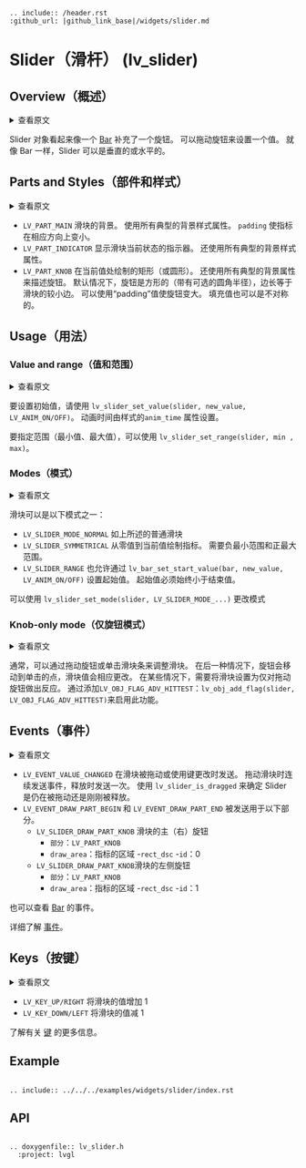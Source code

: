 ```eval_rst
.. include:: /header.rst 
:github_url: |github_link_base|/widgets/slider.md
```
# Slider（滑杆） (lv_slider)

## Overview（概述）

<details>
<summary>查看原文</summary>
<p>

The Slider object looks like a [Bar](/widgets/core/bar) supplemented with a knob. The knob can be dragged to set a value. Just like Bar, Slider can be vertical or horizontal.

</p>
</details>

Slider 对象看起来像一个 [Bar](/widgets/core/bar) 补充了一个旋钮。 可以拖动旋钮来设置一个值。 就像 Bar 一样，Slider 可以是垂直的或水平的。

## Parts and Styles（部件和样式）

<details>
<summary>查看原文</summary>
<p>

- `LV_PART_MAIN` The background of the slider. Uses all the typical background style properties. `padding` makes the indicator smaller in the respective direction.
- `LV_PART_INDICATOR` The indicator that shows the current state of the slider. Also uses all the typical background style properties.
- `LV_PART_KNOB` A rectangle (or circle) drawn at the current value. Also uses all the typical background properties to describe the knob(s). By default the knob is square (with a optional corner radius) with side length equal to the smaller side of the slider. The knob can be made larger with the `padding` values. Padding values can be asymmetric too. 

</p>
</details>

- `LV_PART_MAIN` 滑块的背景。 使用所有典型的背景样式属性。 `padding` 使指标在相应方向上变小。
- `LV_PART_INDICATOR` 显示滑块当前状态的指示器。 还使用所有典型的背景样式属性。
- `LV_PART_KNOB` 在当前值处绘制的矩形（或圆形）。 还使用所有典型的背景属性来描述旋钮。 默认情况下，旋钮是方形的（带有可选的圆角半径），边长等于滑块的较小边。 可以使用“padding”值使旋钮变大。 填充值也可以是不对称的。


## Usage（用法）

### Value and range（值和范围）

<details>
<summary>查看原文</summary>
<p>

To set an initial value use `lv_slider_set_value(slider, new_value, LV_ANIM_ON/OFF)`.  The animation time is set by the styles' `anim_time` property.

To specify the range (min, max values), `lv_slider_set_range(slider, min , max)` can be used.

</p>
</details>

要设置初始值，请使用 `lv_slider_set_value(slider, new_value, LV_ANIM_ON/OFF)`。 动画时间由样式的`anim_time` 属性设置。

要指定范围（最小值、最大值），可以使用 `lv_slider_set_range(slider, min , max)`。

### Modes（模式）

<details>
<summary>查看原文</summary>
<p>

The slider can be one the following modes:
- `LV_SLIDER_MODE_NORMAL` A normal slider as described above
- `LV_SLIDER_SYMMETRICAL` Draw the indicator form the zero value to current value. Requires negaitve minimum range and positive maximum range.
- `LV_SLIDER_RANGE` Allows setting the start value too by `lv_bar_set_start_value(bar, new_value, LV_ANIM_ON/OFF)`. The start value has to be always smaller than the end value.

The mode can be changed with `lv_slider_set_mode(slider, LV_SLIDER_MODE_...)`

</p>
</details>

滑块可以是以下模式之一：
- `LV_SLIDER_MODE_NORMAL` 如上所述的普通滑块
- `LV_SLIDER_SYMMETRICAL` 从零值到当前值绘制指标。 需要负最小范围和正最大范围。
- `LV_SLIDER_RANGE` 也允许通过 `lv_bar_set_start_value(bar, new_value, LV_ANIM_ON/OFF)` 设置起始值。 起始值必须始终小于结束值。

可以使用 `lv_slider_set_mode(slider, LV_SLIDER_MODE_...)` 更改模式

### Knob-only mode（仅旋钮模式）

<details>
<summary>查看原文</summary>
<p>

Normally, the slider can be adjusted either by dragging the knob, or by clicking on the slider bar. 
In the latter case the knob moves to the point clicked and slider value changes accordingly. In some cases it is desirable to set the slider to react on dragging the knob only. This feature is enabled by adding the `LV_OBJ_FLAG_ADV_HITTEST`: `lv_obj_add_flag(slider, LV_OBJ_FLAG_ADV_HITTEST)`.

</p>
</details>

通常，可以通过拖动旋钮或单击滑块条来调整滑块。
在后一种情况下，旋钮会移动到单击的点，滑块值会相应更改。 在某些情况下，需要将滑块设置为仅对拖动旋钮做出反应。 通过添加`LV_OBJ_FLAG_ADV_HITTEST`：`lv_obj_add_flag(slider, LV_OBJ_FLAG_ADV_HITTEST)`来启用此功能。

## Events（事件）

<details>
<summary>查看原文</summary>
<p>

- `LV_EVENT_VALUE_CHANGED` Sent while the slider is being dragged or changed with keys. 
The event is sent continuously while the slider is dragged and once when released. Use `lv_slider_is_dragged` to detemine whether the Slider is still being dragged or has just been released.
- `LV_EVENT_DRAW_PART_BEGIN` and `LV_EVENT_DRAW_PART_END` are sent for the following parts. 
    - `LV_SLIDER_DRAW_PART_KNOB` The main (right) knob of the slider
        - `part`: `LV_PART_KNOB` 
        - `draw_area`: area of the indicator
        - `rect_dsc`
        - `id`: 0
    - `LV_SLIDER_DRAW_PART_KNOB`  The left knob of the slider
        - `part`: `LV_PART_KNOB` 
        - `draw_area`: area of the indicator
        - `rect_dsc`
        - `id`: 1

See the events of the [Bar](/widgets/core/bar) too.

Learn more about [Events](/overview/event).

</p>
</details>

- `LV_EVENT_VALUE_CHANGED` 在滑块被拖动或使用键更改时发送。
拖动滑块时连续发送事件，释放时发送一次。 使用 `lv_slider_is_dragged` 来确定 Slider 是仍在被拖动还是刚刚被释放。
- `LV_EVENT_DRAW_PART_BEGIN` 和 `LV_EVENT_DRAW_PART_END` 被发送用于以下部分。
     - `LV_SLIDER_DRAW_PART_KNOB` 滑块的主（右）旋钮
         - `部分`：`LV_PART_KNOB`
         - `draw_area`：指标的区域
         -`rect_dsc`
         -`id`：0
     - `LV_SLIDER_DRAW_PART_KNOB`滑块的左侧旋钮
         - `部分`：`LV_PART_KNOB`
         - `draw_area`：指标的区域
         -`rect_dsc`
         -`id`：1

也可以查看 [Bar](/widgets/core/bar) 的事件。

详细了解 [事件](/overview/event)。

## Keys（按键）

<details>
<summary>查看原文</summary>
<p>

- `LV_KEY_UP/RIGHT` Increment the slider's value by 1
- `LV_KEY_DOWN/LEFT` Decrement the slider's value by 1

Learn more about [Keys](/overview/indev).

</p>
</details>

- `LV_KEY_UP/RIGHT` 将滑块的值增加 1
- `LV_KEY_DOWN/LEFT` 将滑块的值减 1

了解有关 [键](/overview/indev) 的更多信息。

## Example

```eval_rst

.. include:: ../../../examples/widgets/slider/index.rst

```

## API 

```eval_rst

.. doxygenfile:: lv_slider.h
  :project: lvgl
        
```
